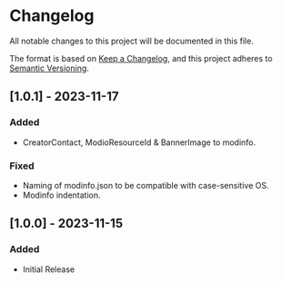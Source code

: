 # Changelog

All notable changes to this project will be documented in this file.

The format is based on [Keep a Changelog](https://keepachangelog.com/en/1.1.0/),
and this project adheres to [Semantic Versioning](https://semver.org/spec/v2.0.0.html).

## [1.0.1] - 2023-11-17

### Added

- CreatorContact, ModioResourceId & BannerImage to modinfo.

### Fixed

- Naming of modinfo.json to be compatible with case-sensitive OS.
- Modinfo indentation.

## [1.0.0] - 2023-11-15

### Added

- Initial Release